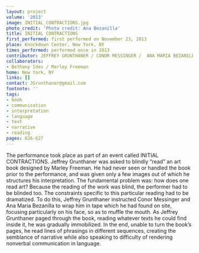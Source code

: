 ```yaml
---
layout: project
volume: '2013'
image: INITIAL_CONTRACTIONS.jpg
photo_credit: 'Photo credit: Ana Bezanilla'
title: INITIAL CONTRACTIONS
first_performed: first performed on November 23, 2013
place: Knockdown Center, New York, NY
times_performed: performed once in 2013
contributor: JEFFREY GRUNTHANER / CONOR MESSINGER /  ANA MARIA BEZANILLA
collaborators:
- Bethany Ides / Marley Freeman
home: New York, NY
links: []
contact: JGrunthaner@gmail.com
footnote: ''
tags:
- book
- communication
- interpretation
- language
- text
- narrative
- reading
pages: 626-627
---
```


The performance took place as part of an event called INITIAL CONTRACTIONS. Jeffrey Grunthaner was asked to blindly “read” an art book designed by Marley Freeman. He had never seen or handled the book prior to the performance, and was given only a few images out of which he structures his interpretation. The fundamental problem was: how does one read art? Because the reading of the work was blind, the performer had to be blinded too. The constraints specific to this particular reading had to be dramatized. To do this, Jeffrey Grunthaner instructed Conor Messinger and Ana Maria Bezanilla to wrap him in tape which he had found on site, focusing particularly on his face, so as to muffle the mouth. As Jeffrey Grunthaner paged through the book, reading whatever texts he could find inside it, he was gradually immobilized. In the end, unable to turn the book’s pages, he read lines of phrasings in different sequences, creating the semblance of narrative while also speaking to difficulty of rendering nonverbal communication in language.
